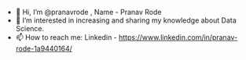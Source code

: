- 👋 Hi, I’m @pranavrode ,  Name - Pranav Rode
- 👀 I’m interested in increasing and sharing my knowledge about Data Science.
- 📫 How to reach me: Linkedin -    https://www.linkedin.com/in/pranav-rode-1a9440164/   
                          
